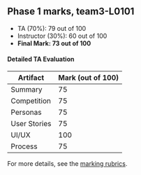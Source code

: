 ## Phase 1 marks, team3-L0101

 - TA (70%): 79 out of 100
 - Instructor (30%): 60 out of 100
 - **Final Mark: 73 out of 100**

#### Detailed TA Evaluation

| Artifact | Mark (out of 100) |
| -------- | ------------ |
| Summary | 75 |
| Competition | 75 |
| Personas | 75 |
| User Stories | 75 |
| UI/UX | 100 |
| Process | 75 |


For more details, see the [marking rubrics](https://docs.google.com/document/d/1r6vExy9t83KBvet2__55s6zX7Iy6gc4Co3XAH3T7IvM/pub).

